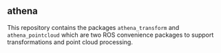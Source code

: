 ## athena

This repository contains the packages `athena_transform` and `athena_pointcloud` which are two ROS convenience packages to support transformations and point cloud processing.

